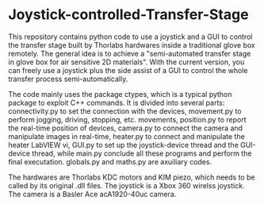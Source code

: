 # Joystick-controlled-Transfer-Stage
This repository contains python code to use a joystick and a GUI to control the transfer stage built by Thorlabs hardwares inside a traditional glove box remotely. The general idea is to achieve a "semi-automated transfer stage in glove box for air sensitive 2D materials". With the current version, you can freely use a joystick plus the side assist of a GUI to control the whole transfer process semi-automatically.

The code mainly uses the package ctypes, which is a typical python package to exploit C++ commands. It is divided into several parts: connectivity.py to set the connection with the devices, movement.py to perform jogging, driving, stopping, etc. movements, position.py to report the real-time position of devices, camera.py to connect the camera and manipulate images in real-time, heater.py to connect and manipulate the heater LabVIEW vi, GUI.py to set up the joystick-device thread and the GUI-device thread, while main.py conclude all these programs and perform the final executation. globals.py and maths.py are axuiliary codes.

The hardwares are Thorlabs KDC motors and KIM piezo, which needs to be called by its original .dll files. The joystick is a Xbox 360 wirelss joystick. The camera is a Basler Ace acA1920-40uc camera.
